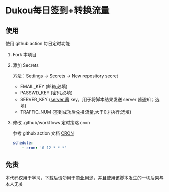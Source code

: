 # Dukou每日签到+转换流量

## 使用

使用 github action 每日定时功能

1. Fork 本项目

2. 添加 Secrets

   方法：Settings -> Secrets -> New repository secret

    - EMAIL_KEY (邮箱,必填)
    - PASSWD_KEY (密码,必填)
    - SERVER_KEY ([server 酱](https://sct.ftqq.com/sendkey) key，用于将脚本结果发送 server 酱通知；选填)
    - TRAFFIC_NUM (签到成功后兑换流量,大于0才执行;选填)

3. 修改 .github/workflows 定时策略 cron

   参考 github action 文档 [CRON](https://docs.github.com/cn/actions/reference/events-that-trigger-workflows#scheduled-events)

    ```yml
    schedule:
        - cron: '0 12 * * *'
    ```

## 免责

本代码仅用于学习，下载后请勿用于商业用途，并且使用该脚本发生的一切后果与本人无关
